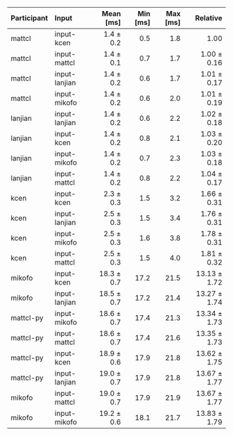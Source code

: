 | Participant | Input | Mean [ms] | Min [ms] | Max [ms] | Relative |
|:---|:---|---:|---:|---:|---:|
| mattcl | input-kcen | 1.4 ± 0.2 | 0.5 | 1.8 | 1.00 |
| mattcl | input-mattcl | 1.4 ± 0.1 | 0.7 | 1.7 | 1.00 ± 0.16 |
| mattcl | input-lanjian | 1.4 ± 0.2 | 0.6 | 1.7 | 1.01 ± 0.17 |
| mattcl | input-mikofo | 1.4 ± 0.2 | 0.6 | 2.0 | 1.01 ± 0.19 |
| lanjian | input-lanjian | 1.4 ± 0.2 | 0.6 | 2.2 | 1.02 ± 0.18 |
| lanjian | input-kcen | 1.4 ± 0.2 | 0.8 | 2.1 | 1.03 ± 0.20 |
| lanjian | input-mikofo | 1.4 ± 0.2 | 0.7 | 2.3 | 1.03 ± 0.18 |
| lanjian | input-mattcl | 1.4 ± 0.2 | 0.8 | 2.2 | 1.04 ± 0.17 |
| kcen | input-kcen | 2.3 ± 0.3 | 1.5 | 3.2 | 1.66 ± 0.31 |
| kcen | input-lanjian | 2.5 ± 0.3 | 1.5 | 3.4 | 1.76 ± 0.31 |
| kcen | input-mikofo | 2.5 ± 0.3 | 1.6 | 3.8 | 1.78 ± 0.31 |
| kcen | input-mattcl | 2.5 ± 0.3 | 1.5 | 4.0 | 1.81 ± 0.32 |
| mikofo | input-kcen | 18.3 ± 0.7 | 17.2 | 21.5 | 13.13 ± 1.72 |
| mikofo | input-lanjian | 18.5 ± 0.7 | 17.2 | 21.4 | 13.27 ± 1.74 |
| mattcl-py | input-mikofo | 18.6 ± 0.7 | 17.4 | 21.3 | 13.34 ± 1.73 |
| mattcl-py | input-mattcl | 18.6 ± 0.7 | 17.4 | 21.6 | 13.35 ± 1.73 |
| mattcl-py | input-kcen | 18.9 ± 0.6 | 17.9 | 21.8 | 13.62 ± 1.75 |
| mattcl-py | input-lanjian | 19.0 ± 0.7 | 17.9 | 21.8 | 13.67 ± 1.77 |
| mikofo | input-mattcl | 19.0 ± 0.7 | 17.9 | 21.9 | 13.67 ± 1.77 |
| mikofo | input-mikofo | 19.2 ± 0.6 | 18.1 | 21.7 | 13.83 ± 1.79 |
